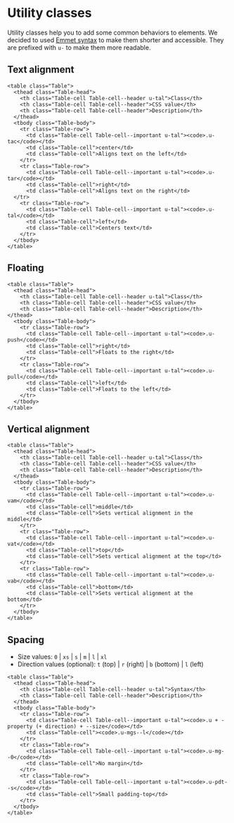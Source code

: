 # Utility classes

Utility classes help you to add some common behaviors to elements. We decided to used [Emmet syntax](http://docs.emmet.io/abbreviations/syntax/) to make them shorter and accessible. They are prefixed with <code>u-</code> to make them more readable.

## Text alignment

```esc
<table class="Table">
  <thead class="Table-head">
    <th class="Table-cell Table-cell--header u-tal">Class</th>
    <th class="Table-cell Table-cell--header">CSS value</th>
    <th class="Table-cell Table-cell--header">Description</th>
  </thead>
  <tbody class="Table-body">
    <tr class="Table-row">
      <td class="Table-cell Table-cell--important u-tal"><code>.u-tac</code></td>
      <td class="Table-cell">center</td>
      <td class="Table-cell">Aligns text on the left</td>
    </tr>
    <tr class="Table-row">
      <td class="Table-cell Table-cell--important u-tal"><code>.u-tar</code></td>
      <td class="Table-cell">right</td>
      <td class="Table-cell">Aligns text on the right</td>
  </tr>
    <tr class="Table-row">
      <td class="Table-cell Table-cell--important u-tal"><code>.u-tal</code></td>
      <td class="Table-cell">left</td>
      <td class="Table-cell">Centers text</td>
    </tr>
  </tbody>
</table>
```


## Floating

```esc
<table class="Table">
  <thead class="Table-head">
    <th class="Table-cell Table-cell--header u-tal">Class</th>
    <th class="Table-cell Table-cell--header">CSS value</th>
    <th class="Table-cell Table-cell--header">Description</th>
</thead>
  <tbody class="Table-body">
    <tr class="Table-row">
      <td class="Table-cell Table-cell--important u-tal"><code>.u-push</code></td>
      <td class="Table-cell">right</td>
      <td class="Table-cell">Floats to the right</td>
    </tr>
    <tr class="Table-row">
      <td class="Table-cell Table-cell--important u-tal"><code>.u-pull</code></td>
      <td class="Table-cell">left</td>
      <td class="Table-cell">Floats to the left</td>
    </tr>
  </tbody>
</table>
```


## Vertical alignment

```esc
<table class="Table">
  <thead class="Table-head">
    <th class="Table-cell Table-cell--header u-tal">Class</th>
    <th class="Table-cell Table-cell--header">CSS value</th>
    <th class="Table-cell Table-cell--header">Description</th>
  </thead>
  <tbody class="Table-body">
    <tr class="Table-row">
      <td class="Table-cell Table-cell--important u-tal"><code>.u-vam</code></td>
      <td class="Table-cell">middle</td>
      <td class="Table-cell">Sets vertical alignment in the middle</td>
    </tr>
    <tr class="Table-row">
      <td class="Table-cell Table-cell--important u-tal"><code>.u-vat</code></td>
      <td class="Table-cell">top</td>
      <td class="Table-cell">Sets vertical alignment at the top</td>
    </tr>
    <tr class="Table-row">
      <td class="Table-cell Table-cell--important u-tal"><code>.u-vab</code></td>
      <td class="Table-cell">bottom</td>
      <td class="Table-cell">Sets vertical alignment at the bottom</td>
    </tr>
  </tbody>
</table>
```

## Spacing

- Size values: <code>0</code> | <code>xs</code> | <code>s</code> | <code>m</code> | <code>l</code> | <code>xl</code>
- Direction values (optional): <code>t</code> (top) | <code>r</code> (right) | <code>b</code> (bottom) | <code>l</code> (left)

```esc
<table class="Table">
  <thead class="Table-head">
    <th class="Table-cell Table-cell--header u-tal">Syntax</th>
    <th class="Table-cell Table-cell--header">Description</th>
  </thead>
  <tbody class="Table-body">
    <tr class="Table-row">
      <td class="Table-cell Table-cell--important u-tal"><code>.u + -property (+ direction) + --size</code></td>
      <td class="Table-cell"><code>.u-mgs--l</code></td>
    </tr>
    <tr class="Table-row">
      <td class="Table-cell Table-cell--important u-tal"><code>.u-mg--0</code></td>
      <td class="Table-cell">No margin</td>
    </tr>
    <tr class="Table-row">
      <td class="Table-cell Table-cell--important u-tal"><code>.u-pdt--s</code></td>
      <td class="Table-cell">Small padding-top</td>
    </tr>
  </tbody>
</table>
```
